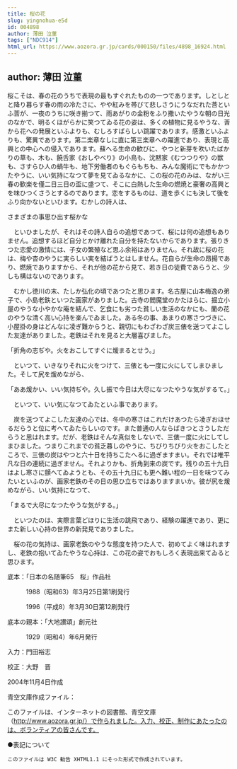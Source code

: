 ```yaml
---
title: 桜の花
slug: yingnohua-e5d
id: 004898
author: 薄田 泣菫
tags: ["NDC914"]
html_url: https://www.aozora.gr.jp/cards/000150/files/4898_16924.html
---
```


## author: 薄田 泣菫

桜こそは、春の花のうちで表現の最もすぐれたものの一つであります。しとしとと降り暮らす春の雨の冷たさに、やや紅みを帯びて悲しさうにうなだれた莟といふ莟が、一夜のうちに咲き揃つて、雨あがりの金粉をふり撒いたやうな朝の日光のなかで、明るくほがらかに笑つてゐる花の姿は、多くの植物に見るやうな、莟から花への発展といふよりも、むしろすばらしい跳躍であります。感激といふよりも、驚異であります。第二楽章なしに直に第三楽章への躍進であり、表現と高興との中心への侵入であります。蘇へる生命の歓びに、やつと新芽を吹いたばかりの草も、木も、饒舌家《おしやべり》の小鳥も、沈黙家《むつつりや》の獣も、さすらひ人の蝸牛も、地下労働者のもぐらもちも、みんな魔術にでもかかつたやうに、いい気持になつて夢を見てゐるなかに、この桜の花のみは、ながい三春の歓楽を僅二日三日の盃に盛つて、そこに白熱した生命の燃焼と豪奢の高興とを味ひつくさうとするのであります。恋をするものは、道を歩くにも決して後をふり向かないといひます。むかしの詩人は、




さまざまの事思ひ出す桜かな





　といひましたが、それはその詩人自らの追想であつて、桜には何の追想もありません。追想するほど自分とかけ離れた自分を持たないからであります。張りきつた恋愛の激情には、子女の繁殖など思ふ余裕はありません。それ故に桜の花は、梅や杏のやうに実らしい実を結ばうとはしません。花自らが生命の昂揚であり、燃焼でありますから、それが他の花から見て、若き日の徒費であらうと、少しも構はないのであります。

　むかし徳川の末、たしか弘化の頃であつたと思ひます。名古屋に山本梅逸の弟子で、小島老鉄といつた画家がありました。古寺の閻魔堂のかたはらに、掘立小屋のやうな小やかな庵を結んで、乞食にも劣つた貧しい生活のなかにも、蘭の花のやうな清く高い心持を楽んでゐました。ある冬の事、あまりの寒さつづきに、小屋掛の身はどんなに凌ぎ難からうと、親切にもわざわざ炭三俵を送つてよこした友達がありました。老鉄はそれを見ると大層喜びました。

「折角の志ぢや。火をおこしてすぐに煖まるとせう。」

　といつて、いきなりそれに火をつけて、三俵とも一度に火にしてしまひました。そして尻を煖めながら、

「ああ煖かい、いい気持ぢや。久し振で今日は大尽になつたやうな気がするて。」

　といつて、いい気になつてゐたといふ事であります。

　炭を送つてよこした友達の心では、冬中の寒さはこれだけあつたら凌ぎおほせるだらうと位に考へてゐたらしいのです。また普通の人ならばきつとさうしただらうと思はれます。だが、老鉄はそんな真似をしないで、三俵一度に火にしてしまひました。つまりこれまでの貧乏暮しのやうに、ちびりちびり火をおこしたところで、三俵の炭はやつと六十日を持ちこたへるに過ぎますまい。それでは唯平凡な日の連続に過ぎません。それよりかも、折角到来の炭です。残りの五十九日はよし寒さに顫へてゐようとも、その五十九日にも更へ難い程の一日を味つてみたいといふのが、画家老鉄のその日の思ひ立ちではありますまいか。彼が尻を煖めながら、いい気持になつて、

「まるで大尽になつたやうな気がする。」

　といつたのは、実際言葉どほりに生活の跳飛であり、経験の躍進であり、更にまた新しい心持の世界の新発見でありました。

　桜の花の気持は、画家老鉄のやうな態度を持つた人で、初めてよく味はれますし、老鉄の抱いてゐたやうな心持は、この花の姿でおもしろく表現出来てゐると思ひます。













底本：「日本の名随筆65　桜」作品社


　　　1988（昭和63）年3月25日第1刷発行

　　　1996（平成8）年3月30日第12刷発行

底本の親本：「大地讃頌」創元社

　　　1929（昭和4）年6月発行

入力：門田裕志

校正：大野　晋

2004年11月4日作成

青空文庫作成ファイル：

このファイルは、インターネットの図書館、青空文庫（http://www.aozora.gr.jp/）で作られました。入力、校正、制作にあたったのは、ボランティアの皆さんです。











●表記について


	このファイルは W3C 勧告 XHTML1.1 にそった形式で作成されています。